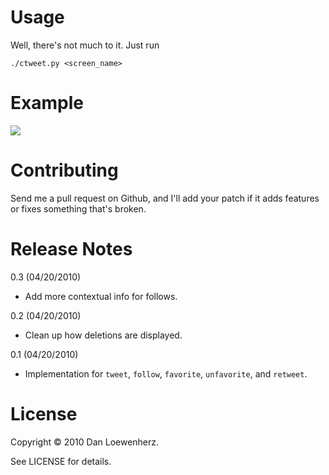 Usage
=====

Well, there's not much to it. Just run

    ./ctweet.py <screen_name>

Example
=======

![](http://farm5.static.flickr.com/4023/4538789609_67c20a29e7.jpg)

Contributing
============

Send me a pull request on Github, and I'll add your patch if it adds features
or fixes something that's broken.

Release Notes
=============

0.3 (04/20/2010)

  * Add more contextual info for follows.

0.2 (04/20/2010)

  * Clean up how deletions are displayed.

0.1 (04/20/2010)

  * Implementation for `tweet`, `follow`, `favorite`, `unfavorite`, and `retweet`.

License
=======

Copyright &copy; 2010 Dan Loewenherz.

See LICENSE for details.
